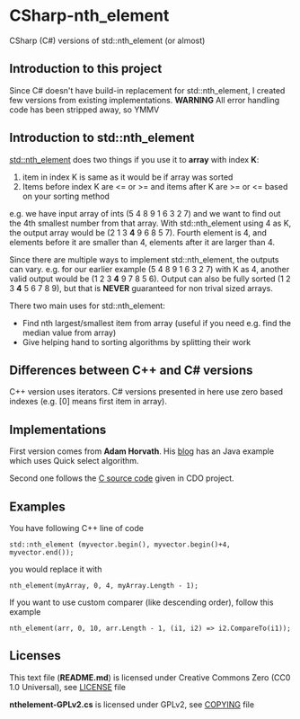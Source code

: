 # CSharp-nth_element
CSharp (C#) versions of std::nth_element (or almost)

## Introduction to this project
Since C# doesn't have build-in replacement for std::nth_element, I created few versions from existing implementations. **WARNING** All error handling code has been stripped away, so YMMV

## Introduction to std::nth_element
[std::nth_element](http://www.cplusplus.com/reference/algorithm/nth_element/) does two things if you use it to **array** with index **K**:

1. item in index K is same as it would be if array was sorted
2. Items before index K are <= or >= and items after K are >= or <= based on your sorting method

e.g. we have input array of ints (5 4 8 9 1 6 3 2 7) and we want to find out the 4th smallest number from that array. With std::nth_element using 4 as K, the output array would be (2 1 3 **4** 9 6 8 5 7). Fourth element is 4, and elements before it are smaller than 4, elements after it are larger than 4. 

Since there are multiple ways to implement std::nth_element, the outputs can vary. e.g. for our earlier example (5 4 8 9 1 6 3 2 7) with K as 4, another valid output would be (1 2 3 **4** 9 7 8 5 6). Output can also be fully sorted (1 2 3 **4** 5 6 7 8 9), but that is **NEVER** guaranteed for non trival sized arrays.

There two main uses for std::nth_element:
* Find nth largest/smallest item from array (useful if you need e.g. find the median value from array)
* Give helping hand to sorting algorithms by splitting their work

## Differences between C++ and C# versions
C++ version uses iterators. C# versions presented in here use zero based indexes (e.g. [0] means first item in array).

## Implementations
First version comes from **Adam Horvath**. His [blog](http://blog.teamleadnet.com/2012/07/quick-select-algorithm-find-kth-element.html) has an Java example which uses Quick select algorithm.

Second one follows the [C source code](http://sourcecodebrowser.com/cdo/1.4.0.1~dfsg/nth__element_8c_source.html) given in CDO project.

## Examples
You have following C++ line of code
```
std::nth_element (myvector.begin(), myvector.begin()+4, myvector.end());
```
you would replace it with
```
nth_element(myArray, 0, 4, myArray.Length - 1);
```

If you want to use custom comparer (like descending order), follow this example
```
nth_element(arr, 0, 10, arr.Length - 1, (i1, i2) => i2.CompareTo(i1));
```

## Licenses
This text file (**README.md**) is licensed under Creative Commons Zero (CC0 1.0 Universal), see [LICENSE](https://github.com/mcraiha/CSharp-nth_element/blob/master/LICENSE) file

**nthelement-GPLv2.cs** is licensed under GPLv2, see [COPYING](https://github.com/mcraiha/CSharp-nth_element/blob/master/COPYING) file
